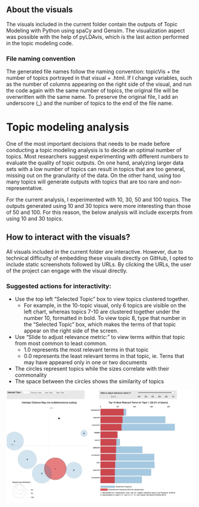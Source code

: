 ## About the visuals ##

The visuals included in the current folder contain the outputs of Topic Modeling with Python using spaCy and Gensim. The visualization aspect was possible with the help of pyLDAvis, which is the last action performed in the topic modeling code.

### File naming convention ###

The generated file names follow the naming convention: topicVis + the number of topics portrayed in that visual + .html. If I change variables, such as the number of columns appearing on the right side of the visual, and run the code again with the same number of topics, the original file will be overwritten with the same name. To preserve the original file, I add an underscore (_) and the number of topics to the end of the file name.

# Topic modeling analysis #

One of the most important decisions that needs to be made before conducting a topic modeling analysis is to decide an optimal number of topics. Most researchers suggest experimenting with different numbers to evaluate the quality of topic outputs. On one hand, analyzing larger data sets with a low number of topics can result in topics that are too general, missing out on the granularity of the data. On the other hand, using too many topics will generate outputs with topics that are too rare and non-representative. 

For the current analysis, I experimented with 10, 30, 50 and 100 topics. The outputs generated using 10 and 30 topics were more interesting than those of 50 and 100. For this reason, the below analysis will include excerpts from using 10 and 30 topics. 

## How to interact with the visuals? ## 
All visuals included in the current folder are interactive. However, due to technical difficulty of embedding these visuals directly on GitHub, I opted to include static screenshots followed by URLs. By clicking the URLs, the user of the project can engage with the visual directly. 

### Suggested actions for interactivity: ###

- Use the top left “Selected Topic” box to view topics clustered together. 
  * For example, in the 10-topic visual, only 6 topics are visible on the left chart, whereas topics 7-10 are clustered together under the number 10, formatted in bold. To view topic 8, type that number in the “Selected Topic” box, which makes the terms of that topic appear on the right side of the screen. 
- Use “Slide to adjust relevance metric:” to view terms within that topic from most common to least common.
  * 1.0 represents the most relevant terms in that topic
  * 0.0 represents the least relevant terms in that topic, ie. Terns that may have appeared only in one or two documents
- The circles represent topics while the sizes correlate with their commonality 
- The space between the circles shows the similarity of topics



![10topic](10topics.jpg)

